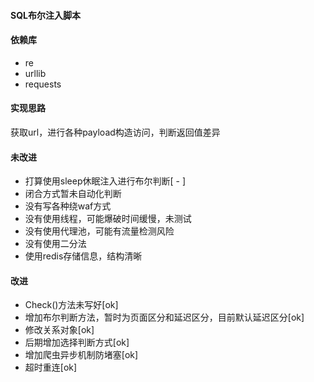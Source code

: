 #### SQL布尔注入脚本

#### 依赖库
- re
- urllib
- requests

#### 实现思路
获取url，进行各种payload构造访问，判断返回值差异

#### 未改进
- 打算使用sleep休眠注入进行布尔判断[ - ]
- 闭合方式暂未自动化判断
- 没有写各种绕waf方式
- 没有使用线程，可能爆破时间缓慢，未测试
- 没有使用代理池，可能有流量检测风险
- 没有使用二分法
- 使用redis存储信息，结构清晰

#### 改进
- Check()方法未写好[ok]
- 增加布尔判断方法，暂时为页面区分和延迟区分，目前默认延迟区分[ok]
- 修改关系对象[ok]
- 后期增加选择判断方式[ok]
- 增加爬虫异步机制防堵塞[ok]
- 超时重连[ok]